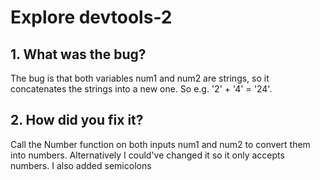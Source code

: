 # Explore devtools-2

## 1. What was the bug?
The bug is that both variables num1 and num2 are strings, so it concatenates the strings into a new one. So e.g. '2' + '4' = '24'.

## 2. How did you fix it?
Call the Number function on both inputs num1 and num2 to convert them into numbers. Alternatively I could've changed it so it only accepts numbers.
I also added semicolons